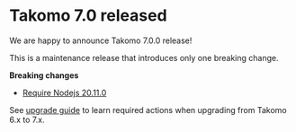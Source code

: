 # Takomo 7.0 released

We are happy to announce Takomo 7.0.0 release!

<!--truncate-->

This is a maintenance release that introduces only one breaking change.

**Breaking changes**

- [Require Nodejs 20.11.0](../docs/upgrade-guide/from-6-to-7#require-nodejs-20110)

See [upgrade guide](/docs/upgrade-guide/from-6-to-7/) to learn required actions when upgrading from Takomo 6.x to 7.x.